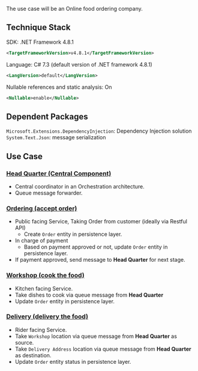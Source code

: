 The use case will be an Online food ordering company.

## Technique Stack

SDK: .NET Framework 4.8.1
```XML
<TargetFrameworkVersion>v4.8.1</TargetFrameworkVersion>
```

Language: C# 7.3 (default version of .NET framework 4.8.1)
```XML
<LangVersion>default</LangVersion>
```

 Nullable references and static analysis: On
``` XML
<Nullable>enable</Nullable>
```

## Dependent Packages

`Microsoft.Extensions.DependencyInjection`: Dependency Injection solution
`System.Text.Json`: message serialization

## Use Case
### [Head Quarter (Central Component)](./domain/Main-Component%20Head-Quarter.md)

- Central coordinator in an Orchestration architecture.
- Queue message forwarder.

### [Ordering (accept order)](./domain/Sub-Component%20Ordering.md)

- Public facing Service, Taking Order from customer (ideally via Restful API)
	- Create `Order` entity in persistence layer.
- In charge of payment
	- Based on payment approved or not, update `Order` entity in persistence layer.
- If payment approved, send message to **Head Quarter** for next stage.

### [Workshop (cook the food)](./domain/Sub-Component%20Workshop.md)

- Kitchen facing Service.
- Take dishes to cook via queue message from **Head Quarter**
- Update `Order` entity in persistence layer.

### [Delivery (delivery the food)](./domain/Sub-Component%20Delivery.md)

- Rider facing Service.
- Take `Workshop`  location via queue message from **Head Quarter** as source.
- Take `Delivery Address` location via queue message from **Head Quarter** as destination.
- Update `Order` entity status in persistence layer.